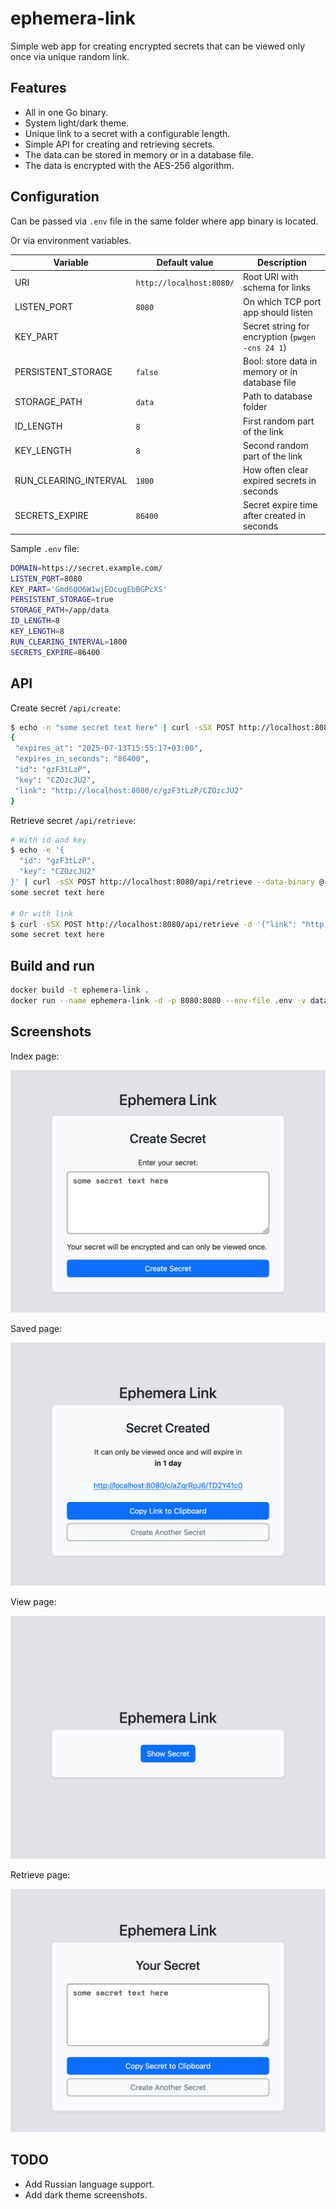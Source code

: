# ephemera-link

Simple web app for creating encrypted secrets that can be viewed only once via unique random link.

## Features

- All in one Go binary.
- System light/dark theme.
- Unique link to a secret with a configurable length.
- Simple API for creating and retrieving secrets.
- The data can be stored in memory or in a database file.
- The data is encrypted with the AES-256 algorithm.

## Configuration

Can be passed via `.env` file in the same folder where app binary is located.

Or via environment variables.

| Variable | Default value | Description |
|----------|---------------|-------------|
| URI | `http://localhost:8080/` | Root URI with schema for links |
| LISTEN_PORT | `8080` | On which TCP port app should listen |
| KEY_PART | | Secret string for encryption (`pwgen -cns 24 1`) |
| PERSISTENT_STORAGE | `false` | Bool: store data in memory or in database file |
| STORAGE_PATH | `data` | Path to database folder |
| ID_LENGTH | `8` | First random part of the link |
| KEY_LENGTH | `8` | Second random part of the link |
| RUN_CLEARING_INTERVAL | `1800` | How often clear expired secrets in seconds |
| SECRETS_EXPIRE | `86400` | Secret expire time after created in seconds |

Sample `.env` file:

```sh
DOMAIN=https://secret.example.com/
LISTEN_PORT=8080
KEY_PART='Gmd6QO6W1wjEDcugEbBGPcXS'
PERSISTENT_STORAGE=true
STORAGE_PATH=/app/data
ID_LENGTH=8
KEY_LENGTH=8
RUN_CLEARING_INTERVAL=1800
SECRETS_EXPIRE=86400
```

## API

Create secret `/api/create`:

```sh
$ echo -n "some secret text here" | curl -sSX POST http://localhost:8080/api/create --data-binary @- | jq
{
 "expires_at": "2025-07-13T15:55:17+03:00",
 "expires_in_seconds": "86400",
 "id": "gzF3tLzP",
 "key": "CZOzcJU2",
 "link": "http://localhost:8080/c/gzF3tLzP/CZOzcJU2"
}
```

Retrieve secret `/api/retrieve`:

```sh
# With id and key
$ echo -e '{
  "id": "gzF3tLzP",
  "key": "CZOzcJU2"
}' | curl -sSX POST http://localhost:8080/api/retrieve --data-binary @-
some secret text here

# Or with link
$ curl -sSX POST http://localhost:8080/api/retrieve -d '{"link": "http://localhost:8080/c/gzF3tLzP/CZOzcJU2"}'
some secret text here
```

## Build and run

```bash
docker build -t ephemera-link .
docker run --name ephemera-link -d -p 8080:8080 --env-file .env -v data:/app/data ephemera-link
```

## Screenshots

Index page:

![Index page](screenshots/index.png "Index page")

Saved page:

![Saved page](screenshots/saved.png "Saved page")

View page:

![View page](screenshots/view.png "View page")

Retrieve page:

![Retrieve page](screenshots/retrieve.png "Retrieve page")

## TODO

- Add Russian language support.
- Add dark theme screenshots.
